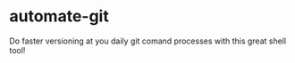 automate-git
============

Do faster versioning at you daily git comand processes with this great shell tool!
